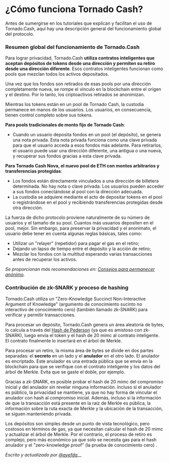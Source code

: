 # ¿Cómo funciona Tornado Cash?

Antes de sumergirse en los tutoriales que explican y facilitan el uso de Tornado.Cash, aquí hay una descripción general del funcionamiento global del protocolo.

### Resumen global del funcionamiento de Tornado.Cash

Para lograr privacidad, Tornado.Cash **utiliza contratos inteligentes que aceptan depósitos de tokens desde una dirección y permiten su retiro desde una dirección diferente**. Esos contratos inteligentes funcionan como pools que mezclan todos los activos depositados.

Una vez que los fondos son retirados de esas pools por una dirección completamente nueva, se rompe el vínculo en la blockchain entre el origen y el destino. Por lo tanto, los criptoactivos retirados se anonimizan.

Mientras los tokens están en un pool de Tornado Cash, la custodia permanece en manos de los usuarios. Los usuarios, en consecuencia, tienen control completo sobre sus tokens.

**Para pools tradicionales de monto fijo de Tornado Cash**:

* Cuando un usuario deposita fondos en un pool (el depósito), se genera una nota privada. Esta nota privada funciona como una clave privada para que el usuario acceda a esos fondos más adelante. Para retirarlos, el usuario puede usar una dirección diferente, una antigua o una nueva, y recuperar sus fondos gracias a esta clave privada.

**Para Tornado Cash Nova, el nuevo pool de ETH con montos arbitrarios y transferencias protegidas**:

* Los fondos están directamente vinculados a una dirección de billetera determinada. No hay nota o clave privada. Los usuarios pueden acceder a sus fondos conectándose al pool con la dirección adecuada.
* La custodia se adquiere mediante el acto de depositar tokens en el pool o registrándose en el pool y recibiendo transferencias protegidas desde otra dirección.

La fuerza de dicho protocolo proviene naturalmente de su número de usuarios y el tamaño de su pool. Cuantos más usuarios depositen en el pool, mejor. Sin embargo, para preservar la privacidad y el anonimato, el usuario debe tener en cuenta algunas reglas básicas, tales como:

* Utilizar un "relayer" (repetidor) para pagar el gas en el retiro;
* Dejando un lapso de tiempo entre el depósito y la acción de retiro;
* Mezclar los fondos con la multitud esperando varias transacciones antes de recuperar los activos.

_Se proporcionan más recomendaciones en:_ [_Consejos para permanecer anónimo_](tips-to-remain-anonymous.md)_._

### Contribución de zk-SNARK y proceso de hashing

Tornado.Cash utiliza un "Zero-Knowledge Succinct Non-Interactive Argument of Knowledge" (argumento de conocimiento sucinto no interactivo de conocimiento cero) (también llamado zk-SNARK) para verificar y permitir transacciones.

Para procesar un depósito, Tornado.Cash genera un área aleatoria de bytes, lo calcula a través del [Hash de Pederson](https://iden3-docs.readthedocs.io/en/latest/iden3\_repos/research/publications/zkproof-standards-workshop-2/pedersen-hash/pedersen.html) (ya que es amistoso con zk-SNARK), luego envía el token y el hash de 20 mimc al contrato inteligente. El contrato finalmente lo insertará en el árbol de Merkle.

Para procesar un retiro, la misma área de bytes se divide en dos partes separadas: el **secreto** en un lado y el **anulador** en el otro lado. El anulador es encriptado. Este anulador es una entrada pública que se envía en la blockchain para que se verifique con el contrato inteligente y los datos del árbol de Merkle. Evita que se gaste el doble, por ejemplo.

Gracias a zk-SNARK, es posible probar el hash de 20 mimc del compromiso inicial y del anulador sin revelar ninguna información. Incluso si el anulador es público, la privacidad se mantiene, ya que no hay forma de vincular el anulador con hash al compromiso inicial. Además, incluso si la información de que la transacción está presente en la raíz de Merkle es pública, la información sobre la ruta exacta de Merkle y la ubicación de la transacción, se siguen manteniendo privada.

Los depósitos son simples desde un punto de vista tecnológico, pero costosos en términos de gas, ya que necesitan calcular el hash de 20 mimc y actualizar el árbol de Merkle. Por el contrario, el proceso de retiro es complejo, pero más económico ya que solo se necesita gas para el hash anulador y el "zero-knowledge proof" (la prueba de conocimiento cero) .

_Escrito y actualizado por_ [_@ayefda_](https://torn.community/u/ayefda)__
